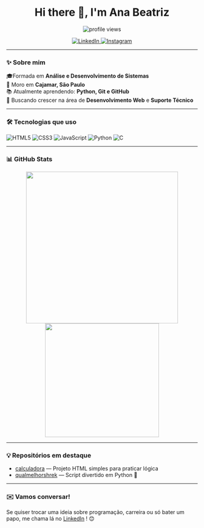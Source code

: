 <h1 align="center">Hi there 👋, I'm Ana Beatriz</h1>

<p align="center">
  <img src="https://komarev.com/ghpvc/?username=AnaBiaz&style=flat-square&color=blue" alt="profile views" />
</p>

<p align="center">
  <a href="https://www.linkedin.com/in/ana-beatriz-souza-9a81681207/" target="_blank">
    <img alt="LinkedIn" src="https://img.shields.io/badge/LinkedIn-blue?style=for-the-badge&logo=linkedin&logoColor=white" />
  </a>
  <a href="https://www.instagram.com" target="_blank">
    <img alt="Instagram" src="https://img.shields.io/badge/Instagram-pink?style=for-the-badge&logo=instagram&logoColor=white" />
  </a>
</p>

---

### ✨ Sobre mim

🎓Formada em **Análise e Desenvolvimento de Sistemas**  
📍 Moro em **Cajamar, São Paulo**  
📚 Atualmente aprendendo: **Python, Git e GitHub**  
🚀 Buscando crescer na área de **Desenvolvimento Web** e **Suporte Técnico**

---

### 🛠️ Tecnologias que uso

![HTML5](https://img.shields.io/badge/HTML5-E34F26?style=for-the-badge&logo=html5&logoColor=white)
![CSS3](https://img.shields.io/badge/CSS3-1572B6?style=for-the-badge&logo=css3&logoColor=white)
![JavaScript](https://img.shields.io/badge/JavaScript-F7DF1E?style=for-the-badge&logo=javascript&logoColor=black)
![Python](https://img.shields.io/badge/Python-3776AB?style=for-the-badge&logo=python&logoColor=white)
![C](https://img.shields.io/badge/C-00599C?style=for-the-badge&logo=c&logoColor=white)

---

### 📊 GitHub Stats

<div align="center">
  <img src="https://github-readme-stats.vercel.app/api?username=AnaBiaz&show_icons=true&theme=radical" width="400px" />
  <img src="https://github-readme-stats.vercel.app/api/top-langs/?username=AnaBiaz&layout=compact&theme=radical" width="300px" />
</div>

---

### 💡 Repositórios em destaque

- [calculadora](https://github.com/AnaBiaz/calculadora) — Projeto HTML simples para praticar lógica
- [qualmelhorshrek](https://github.com/AnaBiaz/qualmelhorshrek) — Script divertido em Python 🐍

---

### ✉️ Vamos conversar!

Se quiser trocar uma ideia sobre programação, carreira ou só bater um papo, me chama lá no [LinkedIn](https://www.linkedin.com/in/ana-beatriz-souza156/)
! 😊
